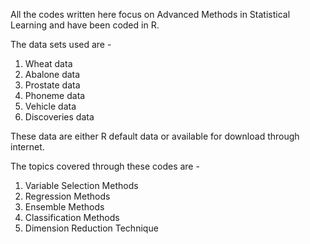 All the codes written here focus on Advanced Methods in Statistical Learning and have been coded in R.

The data sets used are -

1. Wheat data
2. Abalone data
3. Prostate data
4. Phoneme data
5. Vehicle data
6. Discoveries data 

These data are either R default data or available for download through internet. 

The topics covered through these codes are -


1. Variable Selection Methods
2. Regression Methods
3. Ensemble Methods
4. Classification Methods
5. Dimension Reduction Technique
